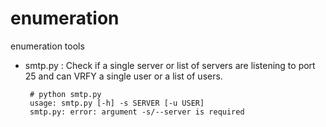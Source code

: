 enumeration
===========

enumeration tools

 - smtp.py : Check if a single server or list of servers are listening to port 25 and can VRFY a single user or a list of users.
 
		# python smtp.py
		usage: smtp.py [-h] -s SERVER [-u USER]
		smtp.py: error: argument -s/--server is required
		
